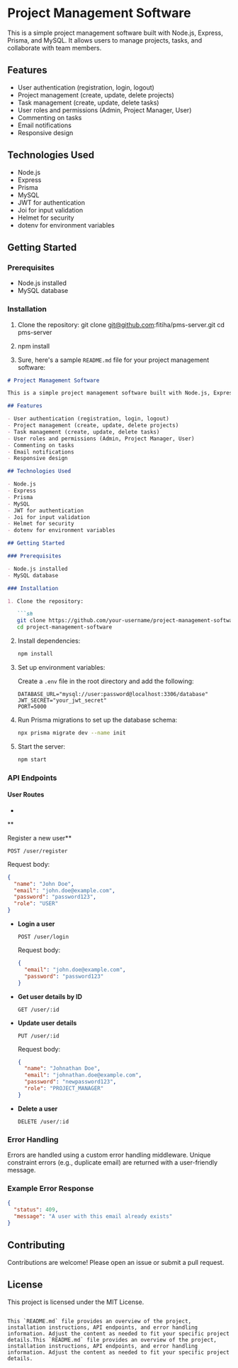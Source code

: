 # Project Management Software

This is a simple project management software built with Node.js, Express, Prisma, and MySQL. It allows users to manage projects, tasks, and collaborate with team members.

## Features

- User authentication (registration, login, logout)
- Project management (create, update, delete projects)
- Task management (create, update, delete tasks)
- User roles and permissions (Admin, Project Manager, User)
- Commenting on tasks
- Email notifications
- Responsive design

## Technologies Used

- Node.js
- Express
- Prisma
- MySQL
- JWT for authentication
- Joi for input validation
- Helmet for security
- dotenv for environment variables

## Getting Started

### Prerequisites

- Node.js installed
- MySQL database

### Installation

1. Clone the repository:
   git clone git@github.com:fitiha/pms-server.git
   cd pms-server

2. npm install

3. Sure, here's a sample `README.md` file for your project management software:

```markdown
# Project Management Software

This is a simple project management software built with Node.js, Express, Prisma, and MySQL. It allows users to manage projects, tasks, and collaborate with team members.

## Features

- User authentication (registration, login, logout)
- Project management (create, update, delete projects)
- Task management (create, update, delete tasks)
- User roles and permissions (Admin, Project Manager, User)
- Commenting on tasks
- Email notifications
- Responsive design

## Technologies Used

- Node.js
- Express
- Prisma
- MySQL
- JWT for authentication
- Joi for input validation
- Helmet for security
- dotenv for environment variables

## Getting Started

### Prerequisites

- Node.js installed
- MySQL database

### Installation

1. Clone the repository:

   ```sh
   git clone https://github.com/your-username/project-management-software.git
   cd project-management-software
   ```

2. Install dependencies:

   ```sh
   npm install
   ```

3. Set up environment variables:

   Create a `.env` file in the root directory and add the following:

   ```env
   DATABASE_URL="mysql://user:password@localhost:3306/database"
   JWT_SECRET="your_jwt_secret"
   PORT=5000
   ```

4. Run Prisma migrations to set up the database schema:

   ```sh
   npx prisma migrate dev --name init
   ```

5. Start the server:

   ```sh
   npm start
   ```

### API Endpoints

#### User Routes

-

 **

Register a new user**

  ```http
  POST /user/register
  ```

  Request body:

  ```json
  {
    "name": "John Doe",
    "email": "john.doe@example.com",
    "password": "password123",
    "role": "USER"
  }
  ```

- **Login a user**

  ```http
  POST /user/login
  ```

  Request body:

  ```json
  {
    "email": "john.doe@example.com",
    "password": "password123"
  }
  ```

- **Get user details by ID**

  ```http
  GET /user/:id
  ```

- **Update user details**

  ```http
  PUT /user/:id
  ```

  Request body:

  ```json
  {
    "name": "Johnathan Doe",
    "email": "johnathan.doe@example.com",
    "password": "newpassword123",
    "role": "PROJECT_MANAGER"
  }
  ```

- **Delete a user**

  ```http
  DELETE /user/:id
  ```

### Error Handling

Errors are handled using a custom error handling middleware. Unique constraint errors (e.g., duplicate email) are returned with a user-friendly message.

### Example Error Response

```json
{
  "status": 409,
  "message": "A user with this email already exists"
}
```

## Contributing

Contributions are welcome! Please open an issue or submit a pull request.

## License

This project is licensed under the MIT License.
```

This `README.md` file provides an overview of the project, installation instructions, API endpoints, and error handling information. Adjust the content as needed to fit your specific project details.This `README.md` file provides an overview of the project, installation instructions, API endpoints, and error handling information. Adjust the content as needed to fit your specific project details.
